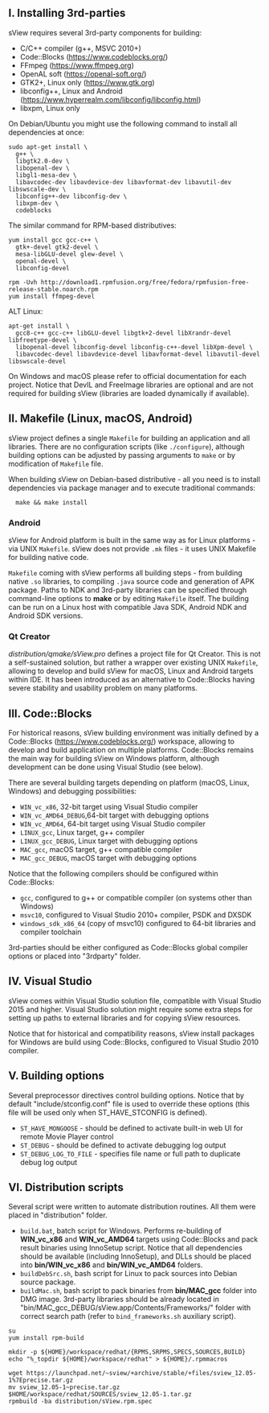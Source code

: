 ## I. Installing 3rd-parties

sView requires several 3rd-party components for building:
* C/C++ compiler (g++, MSVC 2010+)
* Code::Blocks (https://www.codeblocks.org/)
* FFmpeg (https://www.ffmpeg.org)
* OpenAL soft (https://openal-soft.org/)
* GTK2+, Linux only (https://www.gtk.org)
* libconfig++, Linux and Android (https://www.hyperrealm.com/libconfig/libconfig.html)
* libxpm, Linux only

On Debian/Ubuntu you might use the following command to install all dependencies at once:

~~~~~
sudo apt-get install \
  g++ \
  libgtk2.0-dev \
  libopenal-dev \
  libgl1-mesa-dev \
  libavcodec-dev libavdevice-dev libavformat-dev libavutil-dev libswscale-dev \
  libconfig++-dev libconfig-dev \
  libxpm-dev \
  codeblocks
~~~~~
 
The similar command for RPM-based distributives:

~~~~~
yum install gcc gcc-c++ \
  gtk+-devel gtk2-devel \
  mesa-libGLU-devel glew-devel \
  openal-devel \
  libconfig-devel

rpm -Uvh http://download1.rpmfusion.org/free/fedora/rpmfusion-free-release-stable.noarch.rpm
yum install ffmpeg-devel
~~~~~

ALT Linux:
~~~~~
apt-get install \
  gcc8-c++ gcc-c++ libGLU-devel libgtk+2-devel libXrandr-devel libfreetype-devel \
  libopenal-devel libconfig-devel libconfig-c++-devel libXpm-devel \
  libavcodec-devel libavdevice-devel libavformat-devel libavutil-devel libswscale-devel
~~~~~

On Windows and macOS please refer to official documentation for each project.
Notice that DevIL and FreeImage libraries are optional and are not required for building sView
(libraries are loaded dynamically if available).

## II. Makefile (Linux, macOS, Android)

sView project defines a single `Makefile` for building an application and all libraries.
There are no configuration scripts (like `./configure`), although building options can be adjusted by passing arguments to `make` or by modification of `Makefile` file.

When building sView on Debian-based distributive - all you need is to install dependencies via package manager and to execute traditional commands:

~~~~~
  make && make install
~~~~~

### Android

sView for Android platform is built in the same way as for Linux platforms - via UNIX `Makefile`.
sView does not provide `.mk` files - it uses UNIX Makefile for building native code.

`Makefile` coming with sView performs all building steps - from building native `.so` libraries, to compiling `.java` source code and generation of APK package.
Paths to NDK and 3rd-party libraries can be specified through command-line options to **make** or by editing `Makefile` itself.
The building can be run on a Linux host with compatible Java SDK, Android NDK and Android SDK versions.

### Qt Creator

*distribution/qmake/sView.pro* defines a project file for Qt Creator.
This is not a self-sustained solution, but rather a wrapper over existing UNIX `Makefile`, allowing to develop and build sView for macOS, Linux and Android targets within IDE.
It has been introduced as an alternative to Code::Blocks having severe stability and usability problem on many platforms.

## III. Code::Blocks

For historical reasons, sView building environment was initially defined by a Code::Blocks (https://www.codeblocks.org/) workspace, allowing to develop and build application on multiple platforms.
Code::Blocks remains the main way for building sView on Windows platform, although development can be done using Visual Studio (see below).

There are several building targets depending on platform
(macOS, Linux, Windows) and debugging possibilities:
* `WIN_vc_x86`,        32-bit target using Visual Studio compiler
* `WIN_vc_AMD64_DEBUG`,64-bit target with debugging options
* `WIN_vc_AMD64`,      64-bit target using Visual Studio compiler
* `LINUX_gcc`,         Linux target, g++ compiler
* `LINUX_gcc_DEBUG`,   Linux target with debugging options
* `MAC_gcc`,           macOS target, g++ compatible compiler
* `MAC_gcc_DEBUG`,     macOS target with debugging options

Notice that the following compilers should be configured within Code::Blocks:
* `gcc`,               configured to g++ or compatible compiler (on systems other than Windows)
* `msvc10`,            configured to Visual Studio 2010+ compiler, PSDK and DXSDK
* `windows_sdk_x86_64` (copy of msvc10) configured to 64-bit libraries and compiler toolchain

3rd-parties should be either configured as Code::Blocks global compiler options or placed into "3rdparty" folder.

## IV. Visual Studio

sView comes within Visual Studio solution file, compatible with Visual Studio 2015 and higher.
Visual Studio solution might require some extra steps for setting up paths to external libraries and for copying sView resources.

Notice that for historical and compatibility reasons, sView install packages for Windows are build using Code::Blocks, configured to Visual Studio 2010 compiler.

## V. Building options

Several preprocessor directives control building options.
Notice that by default "include/stconfig.conf" file is used to override these options
(this file will be used only when ST_HAVE_STCONFIG is defined).

* `ST_HAVE_MONGOOSE` - should be defined to activate built-in web UI for remote Movie Player control
* `ST_DEBUG` - should be defined to activate debugging log output
* `ST_DEBUG_LOG_TO_FILE` - specifies file name or full path to duplicate debug log output

## VI. Distribution scripts

Several script were written to automate distribution routines.
All them were placed in "distribution" folder.

* `build.bat`, batch script for Windows. Performs re-building of **WIN_vc_x86** and **WIN_vc_AMD64** targets
  using Code::Blocks and pack result binaries using InnoSetup script.
  Notice that all dependencies should be available (including InnoSetup),
  and DLLs should be placed into **bin/WIN_vc_x86** and **bin/WIN_vc_AMD64** folders.
* `buildDebSrc.sh`, bash script for Linux to pack sources into Debian source package.
* `buildMac.sh`, bash script to pack binaries from **bin/MAC_gcc** folder into DMG image.
  3rd-party libraries should be already located in "bin/MAC_gcc_DEBUG/sView.app/Contents/Frameworks/"
  folder with correct search path (refer to `bind_frameworks.sh` auxiliary script).

~~~~~
su
yum install rpm-build

mkdir -p ${HOME}/workspace/redhat/{RPMS,SRPMS,SPECS,SOURCES,BUILD}
echo "%_topdir ${HOME}/workspace/redhat" > ${HOME}/.rpmmacros

wget https://launchpad.net/~sview/+archive/stable/+files/sview_12.05-1%7Eprecise.tar.gz
mv sview_12.05-1~precise.tar.gz $HOME/workspace/redhat/SOURCES/sview_12.05-1.tar.gz
rpmbuild -ba distribution/sView.rpm.spec
~~~~~
